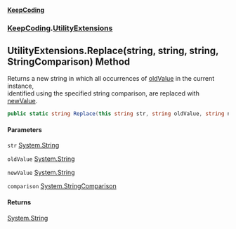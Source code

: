 #### [KeepCoding](index.md 'index')
### [KeepCoding](KeepCoding.md 'KeepCoding').[UtilityExtensions](UtilityExtensions.md 'KeepCoding.UtilityExtensions')
## UtilityExtensions.Replace(string, string, string, StringComparison) Method
Returns a new string in which all occurrences of [oldValue](UtilityExtensions_Replace_NVu7+rHterAoZoC4PgpyMQ.md#KeepCoding_UtilityExtensions_Replace(string_string_string_System_StringComparison)_oldValue 'KeepCoding.UtilityExtensions.Replace(string, string, string, System.StringComparison).oldValue') in the current instance,  
identified using the specified string comparison, are replaced with [newValue](UtilityExtensions_Replace_NVu7+rHterAoZoC4PgpyMQ.md#KeepCoding_UtilityExtensions_Replace(string_string_string_System_StringComparison)_newValue 'KeepCoding.UtilityExtensions.Replace(string, string, string, System.StringComparison).newValue').
```csharp
public static string Replace(this string str, string oldValue, string newValue, System.StringComparison comparison);
```
#### Parameters
<a name='KeepCoding_UtilityExtensions_Replace(string_string_string_System_StringComparison)_str'></a>
`str` [System.String](https://docs.microsoft.com/en-us/dotnet/api/System.String 'System.String')  
  
<a name='KeepCoding_UtilityExtensions_Replace(string_string_string_System_StringComparison)_oldValue'></a>
`oldValue` [System.String](https://docs.microsoft.com/en-us/dotnet/api/System.String 'System.String')  
  
<a name='KeepCoding_UtilityExtensions_Replace(string_string_string_System_StringComparison)_newValue'></a>
`newValue` [System.String](https://docs.microsoft.com/en-us/dotnet/api/System.String 'System.String')  
  
<a name='KeepCoding_UtilityExtensions_Replace(string_string_string_System_StringComparison)_comparison'></a>
`comparison` [System.StringComparison](https://docs.microsoft.com/en-us/dotnet/api/System.StringComparison 'System.StringComparison')  
  
#### Returns
[System.String](https://docs.microsoft.com/en-us/dotnet/api/System.String 'System.String')  
